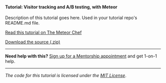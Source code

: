 #### Tutorial: Visitor tracking and A/B testing, with Meteor

Description of this tutorial goes here. Used in your tutorial repo's README.md file.

[Read this tutorial on The Meteor Chef](https://themeteorchef.com/tutorials/a-b-testing-with-meteor)  

[Download the source (.zip)](https://github.com/themeteorchef/a-b-testing-with-meteor/archive/master.zip)

---

**Need help with this?** [Sign up for a Mentorship appointment](https://themeteorchef.com/mentorship?readme=a-b-testing-with-meteor) and get 1-on-1 help.

---

_The code for this tutorial is licensed under the [MIT License](http://opensource.org/licenses/MIT)_.
